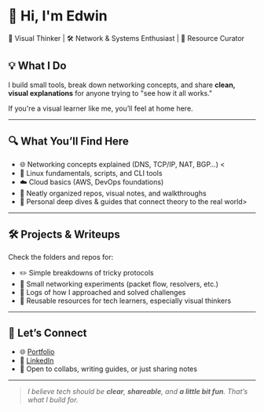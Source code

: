 # 👋 Hi, I'm Edwin

🧠 Visual Thinker | 🛠 Network & Systems Enthusiast | 📎 Resource Curator  


## 💡 What I Do

I build small tools, break down networking concepts, and share **clean, visual explanations** for anyone trying to "see how it all works."

If you're a visual learner like me, you’ll feel at home here.

---

## 🔍 What You’ll Find Here

- 🌐 Networking concepts explained (DNS, TCP/IP, NAT, BGP…)
  <  
- 🧰 Linux fundamentals, scripts, and CLI tools  
- ☁️ Cloud basics (AWS, DevOps foundations)  
- 📂 Neatly organized repos, visual notes, and walkthroughs  
- 📘 Personal deep dives & guides that connect theory to the real world>

---

## 🛠 Projects & Writeups

Check the folders and repos for:
- ✏️ Simple breakdowns of tricky protocols  
- 🧪 Small networking experiments (packet flow, resolvers, etc.)  
- 📜 Logs of how I approached and solved challenges  
- 🔁 Reusable resources for tech learners, especially visual thinkers

---

## 🤝 Let’s Connect

- 🌐 [Portfolio]()  
- 💼 [LinkedIn]()  
- 📩 Open to collabs, writing guides, or just sharing notes

---

> _I believe tech should be **clear**, **shareable**, and **a little bit fun**. That’s what I build for._
